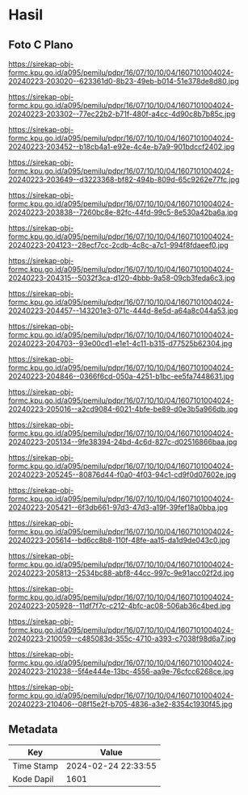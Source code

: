 # Hasil

## Foto C Plano

https://sirekap-obj-formc.kpu.go.id/a095/pemilu/pdpr/16/07/10/10/04/1607101004024-20240223-203020--623361d0-8b23-49eb-b014-51e378de8d80.jpg

https://sirekap-obj-formc.kpu.go.id/a095/pemilu/pdpr/16/07/10/10/04/1607101004024-20240223-203302--77ec22b2-b71f-480f-a4cc-4d90c8b7b85c.jpg

https://sirekap-obj-formc.kpu.go.id/a095/pemilu/pdpr/16/07/10/10/04/1607101004024-20240223-203452--b18cb4a1-e92e-4c4e-b7a9-901bdccf2402.jpg

https://sirekap-obj-formc.kpu.go.id/a095/pemilu/pdpr/16/07/10/10/04/1607101004024-20240223-203649--d3223368-bf82-494b-809d-65c9262e77fc.jpg

https://sirekap-obj-formc.kpu.go.id/a095/pemilu/pdpr/16/07/10/10/04/1607101004024-20240223-203838--7260bc8e-82fc-44fd-99c5-8e530a42ba6a.jpg

https://sirekap-obj-formc.kpu.go.id/a095/pemilu/pdpr/16/07/10/10/04/1607101004024-20240223-204123--28ecf7cc-2cdb-4c8c-a7c1-994f8fdaeef0.jpg

https://sirekap-obj-formc.kpu.go.id/a095/pemilu/pdpr/16/07/10/10/04/1607101004024-20240223-204315--5032f3ca-d120-4bbb-9a58-09cb3feda6c3.jpg

https://sirekap-obj-formc.kpu.go.id/a095/pemilu/pdpr/16/07/10/10/04/1607101004024-20240223-204457--143201e3-071c-444d-8e5d-a64a8c044a53.jpg

https://sirekap-obj-formc.kpu.go.id/a095/pemilu/pdpr/16/07/10/10/04/1607101004024-20240223-204703--93e00cd1-e1e1-4c11-b315-d77525b62304.jpg

https://sirekap-obj-formc.kpu.go.id/a095/pemilu/pdpr/16/07/10/10/04/1607101004024-20240223-204846--0366f6cd-050a-4251-b1bc-ee5fa7448631.jpg

https://sirekap-obj-formc.kpu.go.id/a095/pemilu/pdpr/16/07/10/10/04/1607101004024-20240223-205016--a2cd9084-6021-4bfe-be89-d0e3b5a966db.jpg

https://sirekap-obj-formc.kpu.go.id/a095/pemilu/pdpr/16/07/10/10/04/1607101004024-20240223-205134--9fe38394-24bd-4c6d-827c-d02516866baa.jpg

https://sirekap-obj-formc.kpu.go.id/a095/pemilu/pdpr/16/07/10/10/04/1607101004024-20240223-205245--80876d44-f0a0-4f03-94c1-cd9f0d07602e.jpg

https://sirekap-obj-formc.kpu.go.id/a095/pemilu/pdpr/16/07/10/10/04/1607101004024-20240223-205421--6f3db661-97d3-47d3-a19f-39fef18a0bba.jpg

https://sirekap-obj-formc.kpu.go.id/a095/pemilu/pdpr/16/07/10/10/04/1607101004024-20240223-205614--bd6cc8b8-110f-48fe-aa15-da1d9de043c0.jpg

https://sirekap-obj-formc.kpu.go.id/a095/pemilu/pdpr/16/07/10/10/04/1607101004024-20240223-205813--2534bc88-abf8-44cc-997c-9e91acc02f2d.jpg

https://sirekap-obj-formc.kpu.go.id/a095/pemilu/pdpr/16/07/10/10/04/1607101004024-20240223-205928--11df7f7c-c212-4bfc-ac08-506ab36c4bed.jpg

https://sirekap-obj-formc.kpu.go.id/a095/pemilu/pdpr/16/07/10/10/04/1607101004024-20240223-210059--c485083d-355c-4710-a393-c7038f98d6a7.jpg

https://sirekap-obj-formc.kpu.go.id/a095/pemilu/pdpr/16/07/10/10/04/1607101004024-20240223-210238--5f4e444e-13bc-4556-aa9e-76cfcc6268ce.jpg

https://sirekap-obj-formc.kpu.go.id/a095/pemilu/pdpr/16/07/10/10/04/1607101004024-20240223-210406--08f15e2f-b705-4836-a3e2-8354c1930f45.jpg


## Metadata

| Key        | Value               |
| ---------- | ------------------- |
| Time Stamp | 2024-02-24 22:33:55 |
| Kode Dapil | 1601                |



